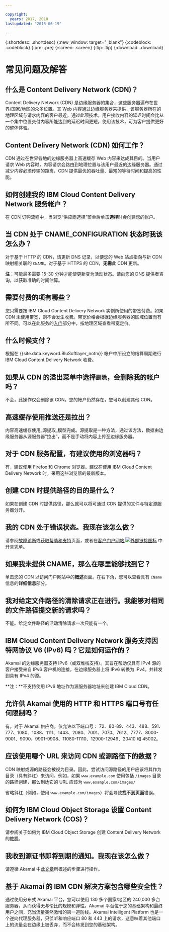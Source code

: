 ```yaml
---

copyright:
  years: 2017, 2018
lastupdated: "2018-06-19"

---
```


{:shortdesc: .shortdesc}
{:new_window: target="_blank"}
{:codeblock: .codeblock}
{:pre: .pre}
{:screen: .screen}
{:tip: .tip}
{:download: .download}

# 常见问题及解答

## 什么是 Content Delivery Network (CDN)？

Content Delivery Network (CDN) 是边缘服务器的集合，这些服务器遍布在世界/国家/地区的众多位置。其 Web 内容通过边缘服务器来提供，该服务器所在的地理区域与请求内容的客户最近。通过此项技术，用户接收内容的延迟时间会比从一个集中位置交付内容所能达到的延迟时间更短。使用该技术，可为客户提供更好的整体体验。

## Content Delivery Network (CDN) 如何工作？

CDN 通过在世界各地的边缘服务器上高速缓存 Web 内容来达成其目的。当用户请求 Web 内容时，内容请求会路由到地理位置与该用户最近的边缘服务器。通过减少内容必须传输的距离，CDN 提供最优的吞吐量、最短的等待时间和提高的性能。

## 如何创建我的 IBM Cloud Content Delivery Network 服务帐户？

在 CDN 订购流程中，当浏览“供应商选择”菜单后单击**选择**时会创建您的帐户。

## 当 CDN 处于 CNAME_CONFIGURATION 状态时我该怎么办？

对于基于 HTTP 的 CDN，请更新 DNS 记录，以便您的 Web 站点指向与新 CDN 映射相关联的 `CNAME`。对于基于 HTTPS 的 CDN，**无需**此 CDN 更新。

**注**：可能最多需要 15-30 分钟才能使更新变为活动状态。请向您的 DNS 提供者咨询，以获取准确的时间估算。

## 需要付费的项有哪些？

您只需要按 IBM Cloud Content Delivery Network 实例所使用的带宽付费。如果 CDN 未使用带宽，则不会发生收费。带宽价格会根据边缘服务器的区域位置而有所不同。可以在此服务的[入门](getting-started.html#cdn-bandwidth-pricing-rates-shown-in-usd-)部分中，按地理区域查看带宽定价。

## 什么时候支付？

根据在 {{site.data.keyword.BluSoftlayer_notm}} 帐户中所设立的结算周期进行 IBM Cloud Content Delivery Network 收费。

## 如果从 CDN 的溢出菜单中选择`删除`，会删除我的帐户吗？

不会，此操作仅会删除该 CDN。您的帐户仍然存在，您可以创建其他 CDN。

## 高速缓存使用推送还是拉出？

内容高速缓存使用_源提取_模型完成。源提取是一种方法，通过该方法，数据由边缘服务器从源服务器“拉出”，而不是手动将内容上传至边缘服务器。

## 对于 CDN 服务配置，有建议使用的浏览器吗？

有，建议使用 Firefox 和 Chrome 浏览器。建议在使用 IBM Cloud Content Delivery Network 时，采用这些浏览器的最新版本。

## 创建 CDN 时提供路径的目的是什么？

如果在创建 CDN 时提供路径，那么就可以将可通过 CDN 提供的文件与特定源服务器分开。

## 我的 CDN 处于错误状态。我现在该怎么做？

请参阅[故障诊断](troubleshooting.html#troubleshooting)或[获取帮助和支持](https://console.stage1.bluemix.net/docs/infrastructure/CDN/getting-help.html#getting-help)页面，或者在[客户门户网站 ![外部链接图标](../../icons/launch-glyph.svg "外部链接图标")](https://control.softlayer.com/) 中开具凭单。

## 如果我未提供 CNAME，那么在哪里能够找到它？

单击您的 CDN 以访问门户网站中的**概述**页面。在右下角，您可以查看具有 `CName` 信息的**详细信息**部分。

## 我对给定文件路径的清除请求正在进行。我能够对相同的文件路径提交新的请求吗？

不能。给定文件路径的活动清除请求一次只能有一个。

## IBM Cloud Content Delivery Network 服务支持因特网协议 V6 (IPv6) 吗？它是如何运作的？

Akamai 的边缘服务器支持 IPv6（或双堆栈支持）。其旨在帮助仅具有 IPv4 源的客户接受来自 IPv6 客户机的连接，在边缘服务器上将 IPv6 转换为 IPv4，并转发到具有 IPv4 的源。

**注：**不支持使用 IPv6 地址作为源服务器地址来创建 IBM Cloud CDN。

## 允许供 Akamai 使用的 HTTP 和 HTTPS 端口号有任何限制吗？

有。对于 Akamai 供应商，仅允许以下端口号：
72、80-89、443、488、591、777、1080、1088、1111、1443、2080、7001、7070、7612、7777、8000-9001、9090、9901-9908、11080-11110、12900-12949、20410 和 45002。

## 应该使用哪个 URL 来访问 CDN 或源路径下的数据？
CDN 映射或源的路径会被视为目录。因此，尝试访问源路径的用户应该将其作为目录（具有斜杠）来访问。例如，如果 `www.example.com` 使用包括 `/images` 目录的路径创建，那么到达它的 URL 应该为 `www.example.com/images/`

省略斜杠（例如，使用 `www.example.com/images`）将会导致**找不到页面**错误。

## 如何为 IBM Cloud Object Storage 设置 Content Delivery Network (COS)？

请参阅关于如何为 IBM Cloud Object Storage 创建 Content Delivery Network 的[教程](https://console.bluemix.net/docs/tutorials/static-files-cdn.html#accelerate-delivery-of-static-files-using-a-cdn)。

## 我收到源证书即将到期的通知。我现在该怎么做？

请遵循 Akamai 中[此文章](https://community.akamai.com/docs/DOC-7708)所概述的步骤进行操作。

## 基于 Akamai 的 IBM CDN 解决方案包含哪些安全性？

通过使用分布式 Akamai 平台，您可以使用 130 多个国家/地区的 240,000 多台服务器，从而获得无与伦比的规模和弹性。Akamai 平台位于您的基础架构和最终用户之间，充当流量突然激增的第一道防线。Akamai Intelligent Platform 也是一个逆向代理服务器，只侦听和响应端口 80 和 443 上的请求，这意味着其他端口上的流量会在边缘上被丢弃，而不会转发到您的基础架构。
